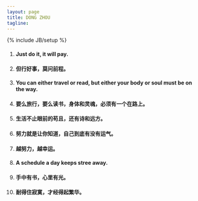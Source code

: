 ```yaml
---
layout: page
title: DONG ZHOU
tagline: 
---
```


{% include JB/setup %}

1. #### **Just do it, it will pay.**

2. #### **但行好事，莫问前程。**

3. #### **You can either travel or read, but either your body or soul must be on the way.**

4. #### **要么旅行，要么读书，身体和灵魂，必须有一个在路上。**

5. #### **生活不止眼前的苟且，还有诗和远方。**

6. #### **努力就是让你知道，自己到底有没有运气。**

7. #### **越努力，越幸运。**

8. #### **A schedule a day keeps stree away.**

9. #### **手中有书，心里有光。**

10. #### **耐得住寂寞，才经得起繁华。**


